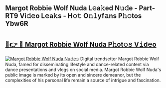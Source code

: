## Margot Robbie Wolf Nuda L𝚎a𝚔ed N𝚞𝚍e - Part-RT9 Vi𝚍𝚎o L𝚎a𝚔s - H𝚘𝚝 O𝚗𝚕yf𝚊ns P𝚑𝚘tos Ybw6R

# <h2><a href="http://kfd2fsb.oniu.top/?m=Margot+Robbie+Wolf+Nuda">🔗👉 🔴 Margot Robbie Wolf Nuda P𝚑ot𝚘𝚜 V𝚒d𝚎o</a></h2>

[![Margot Robbie Wolf Nuda Nu𝚍e𝚜](https://i.imgur.com/0qMVB7G.gif)](http://kfd2fsb.oniu.top/?m=Margot+Robbie+Wolf+Nuda)
Digital trendsetter Margot Robbie Wolf Nuda, famed for disseminating lifestyle and dance-related content via dance presentations and vlogs on social media. Margot Robbie Wolf Nuda's public image is marked by its open and sincere demeanor, but the complexities of his personal life remain a source of intrigue and fascination.  
